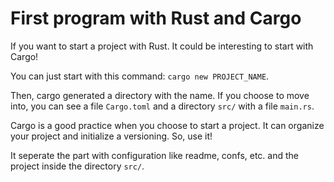 # First program with Rust and Cargo

If you want to start a project with Rust. It could be interesting to start with Cargo!

You can just start with this command: `cargo new PROJECT_NAME`.

Then, cargo generated a directory with the name. If you choose to move into, you can see a file `Cargo.toml` and a directory `src/` with a file `main.rs`.

Cargo is a good practice when you choose to start a project. It can organize your project and initialize a versioning. So, use it!

It seperate the part with configuration like readme, confs, etc. and the project inside the directory `src/`.
